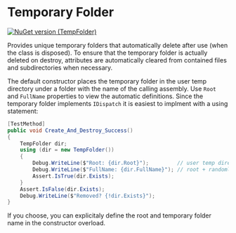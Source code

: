 # Temporary Folder

[![NuGet version (TempFolder)](https://img.shields.io/nuget/v/TempFolder.svg?style=flat-square)](https://www.nuget.org/packages/TempFolder/)

Provides unique temporary folders that automatically delete after use (when the class is disposed). To ensure that the temporary folder is actually deleted on destroy, attributes are automatically cleared from contained files and subdirectories when necessary.

The default constructor places the temporary folder in the user temp directory under a folder with the name of the calling assembly. Use `Root` and `FullName` properties to view the automatic definitions. Since the temporary folder implements `IDispatch` it is easiest to implment with a using statement:

```csharp
[TestMethod]
public void Create_And_Destroy_Success()
{
    TempFolder dir;
    using (dir = new TempFolder())
    {
        Debug.WriteLine($"Root: {dir.Root}");         // user temp directory + calling assembly name
        Debug.WriteLine($"FullName: {dir.FullName}"); // root + randomly generated name
        Assert.IsTrue(dir.Exists);
    }
    Assert.IsFalse(dir.Exists);
    Debug.WriteLine($"Removed? {!dir.Exists}");
}
```

If you choose, you can explicitaly define the root and temporary folder name in the constructor overload.
